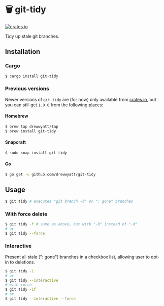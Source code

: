# 🗑 git-tidy

[![crates.io](https://img.shields.io/crates/v/git-tidy?style=flat-square)](https://crates.io/crates/git-tidy)

Tidy up stale git branches.

## Installation

### Cargo

```bash
$ cargo install git-tidy
```

### Previous versions

Newer versions of `git-tidy` are (for now) only available from [crates.io](https://crates.io/crates/git-tidy), but you can still get `1.0.0` from the following places:

#### Homebrew

```bash
$ brew tap drewwyatt/tap
$ brew install git-tidy
```

#### Snapcraft

```bash
$ sudo snap install git-tidy
```

#### Go

```bash
$ go get -u github.com/drewwyatt/git-tidy
```

## Usage

```bash
$ git tidy # executes "git branch -d" on ": gone" branches
```

### With force delete

```bash
$ git tidy -f # same as above, but with "-D" instead of "-d"
# or
$ git tidy --force
```

### Interactive

Present all stale (": gone") branches in a checkbox list, allowing user to opt-in to deletions.

```bash
$ git tidy -i
# or
$ git tidy --interactive
# with force
$ git tidy -if
# or
$ git tidy --interactive --force
```
